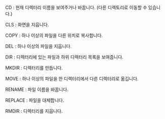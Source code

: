 CD : 현재 디렉터리 이름을 보여주거나 바꿉니다. (다른 디렉토리로 이동할 수 있습니다.)

CLS : 화면을 지웁니다.

COPY : 하나 이상의 파일을 다른 위치로 복사합니다.

DEL : 하나 이상의 파일을 지웁니다.

DIR : 디렉터리에 있는 파일과 하위 디렉터리 목록을 보여줍니다.

MKDIR : 디렉터리를 만듭니다.

MOVE : 하나 이상의 파일을 한 디렉터리에서 다른 디렉터리로 옮깁니다.

RENAME : 파일 이름을 바꿉니다.

REPLACE : 파일을 대체합니다.

RMDIR : 디렉터리를 지웁니다.
